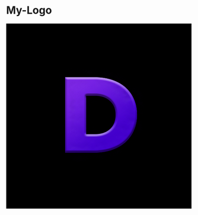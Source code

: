 # My-Logo
<img src="https://github.com/DIMFLIX-Designs/My-Logo/blob/38775d53dd2519135e91e5d5e308c0ef47ba3e03/%D0%B0%D0%B2%D0%B0.png" alt=""/>
